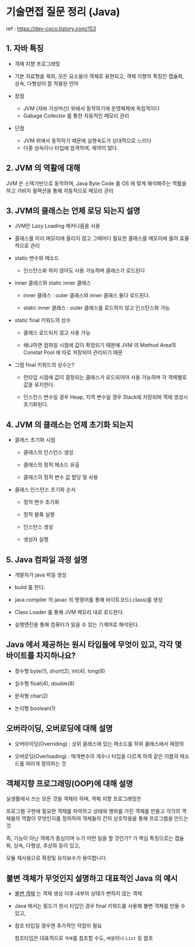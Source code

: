 # 기술면접 질문 정리 (Java)

ref : https://dev-coco.tistory.com/153

## 1. 자바 특징
- 객체 지향 프로그래밍
- 기본 자료형을 제외, 모든 요소들이 객체로 표현되고, 객체 지향의 특징인 캡슐화, 상속, 다형성이 잘 적용된 언어

- 장점
  - JVM (자바 가상머신) 위에서 동작하기에 운영체제에 독립적이다
  - Gabage Collector 를 통한 자동적인 메모리 관리

- 단점
  - JVM 위에서 동작하기 때문에 실행속도가 상대적으로 느리다
  - 다중 상속이나 타입에 엄격하며, 제약이 많다.

## 2. JVM 의 역활에 대해

JVM 은 스택기반으로 동작하며, Java Byte Code 를 OS 에 맞게 해석해주는 역활을 하고 가비지 컬렉션을 통해 자동적으로 메모리 관리


## 3. JVM의 클래스는 언제 로딩 되는지 설명

- JVM은 Lazy Loading 메커니즘을 사용

- 클래스를 미리 메모리에 올리지 않고 그때마다 필요한 클래스를 메모리에 올려 효율적으로 관리

- static 변수와 메소드

  - 인스턴스화 하지 않아도 사용 가능하며 클래스가 로드된다

- inner 클래스와 static inner 클래스

  - inner 클래스 : outer 클래스와 inner 클래스 둘다 로드된다.

  - static inner 클래스 : outer 클래스를 로드하지 않고 인스턴스화 가능

- static final 키워드의 상수

  - 클래스 로드되지 않고 사용 가능

  - 왜냐하면 컴파일 시점에 값이 확정되기 때문에 JVM 의 Method Area의 Constat Pool 에 따로 저장되어 관리되기 때문

- 그럼 final 키워드의 상수는?

  - 런타임 시점에 값이 결정되는 클래스가 로드되어야 사용 가능하며 각 객체별로 값을 유지한다.

  - 인스턴스 변수일 경우 Heap, 지역 변수일 경우 Stack에 저장되며 객체 생성시 초기화된다.

## 4. JVM 의 클래스는 언제 초기화 되는지

- 클래스 초기화 시점

  - 클래스의 인스턴스 생성

  - 클래스의 정적 메소드 유출

  - 클래스의 정적 변수 값 할당 및 사용

- 클래스 인스턴스 초기화 순서

  - 정적 변수 초기화

  - 정적 블록 실행

  - 인스턴스 생성

  - 생성자 실행

## 5. Java 컴파일 과정 설명

- 개발자가 java 파일 생성

- build 를 한다.

- java compiler 의 javac 의 명령어를 통해 바이트코드(.class)를 생성

- Class Loader 를 통해 JVM 메모리 내로 로드한다.

- 실행엔진을 통해 컴퓨터가 읽을 수 있는 기계어로 해석된다. 

## Java 에서 제공하는 원시 타입들에 무엇이 있고, 각각 몇 바이트를 차지하나요?

- 정수형 byte(1), short(2), int(4), long(8)

- 실수형 float(4), double(8) 

- 문자형 char(2)

- 논리형 boolean(1)

## 오버라이딩, 오버로딩에 대해 설명

- 오버라이딩(Overriding) : 상위 클래스에 있는 메소드를 하위 클래스에서 재정의

- 오버로딩(Overloading) : 매개변수의 개수나 타입을 다르게 하여 같은 이름의 메소드를 여러개 정의하는 것

## 객체지향 프로그래밍(OOP)에 대해 설명

실생활에서 쓰는 모든 것을 객체라 하며, 객체 지향 프로그래밍은

프로그램 구현에 필요한 객체를 파악하고 상태와 행위를 가진 객체를 만들고 각각의 객체들의 역활이 무엇인지를 정의하여 객체들의 간의 상호작용을 통해 프로그램을 만드는 것

즉, 기능이 아닌 객체가 중심이며 누가 어떤 일을 할 것인가? 가 핵심
특징으로는 캡슐화, 상속, 다형성, 추상화 등이 있고,

모듈 재사용으로 확장및 유지보수가 용이합니다.

## 불변 객체가 무엇인지 설명하고 대표적인 Java 의 예시

- [불변 객체](https://velog.io/@conatuseus/Java-Immutable-Object불변객체) 는 객체 생성 이후 내부의 상태가 변하지 않는 객체

- Java 에서는 필드가 원시 타입인 경우 final 키워드를 사용해 불변 객체를 만들 수 있고,

- 참조 타입일 경우엔 추가적인 작업이 필요
  
  참조타입은 대표적으로 `객체`를 참조할 수도, `배열`이나 `List` 등 참조

  

